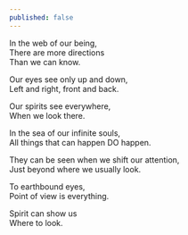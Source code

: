 ```yaml
---
published: false
---
```


In the web of our being,  
There are more directions  
Than we can know.

Our eyes see only up and down,  
Left and right, front and back.

Our spirits see everywhere,  
When we look there.

In the sea of our infinite souls,  
All things that can happen DO happen.

They can be seen when we shift our attention,  
Just beyond where we usually look.

To earthbound eyes,  
Point of view is everything.

Spirit can show us  
Where to look.
